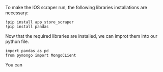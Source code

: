 To make the IOS scraper run, the following libraries installations are necessary:
```
!pip install app_store_scraper
!pip install pandas
```

Now that the required libraries are installed, we can improt them into our python file.
```
import pandas as pd
from pymongo import MongoCLient
```

You can
